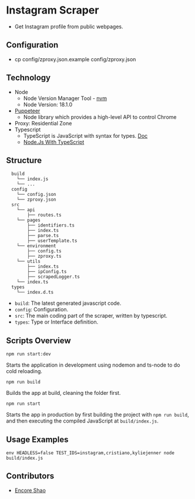 # Instagram Scraper

- Get Instagram profile from public webpages.

## Configuration

- cp config/zproxy.json.example config/zproxy.json

## Technology

- Node
  - Node Version Manager Tool - [nvm](https://github.com/nvm-sh/nvm#installing-and-updating)
  - Node Version: 18.1.0
- [Puppeteer](https://pptr.dev/)
  - Node library which provides a high-level API to control Chrome
- Proxy: Residential Zone
- Typescript
  - TypeScript is JavaScript with syntax for types. [Doc](https://www.typescriptlang.org/)
  - [Node.Js With TypeScript](https://nodejs.dev/en/learn/nodejs-with-typescript/)

## Structure

```
  build
    └── index.js
    └── ...
  config
    └── config.json
    └── zproxy.json
  src
    └── api
        ├── routes.ts
    └── pages
        ├── identifiers.ts
        ├── index.ts
        ├── parse.ts
        ├── userTemplate.ts
    └── environment
        ├── config.ts
        ├── zproxy.ts
    └── utils
        ├── index.ts
        ├── ipConfig.ts
        ├── scrapedLogger.ts
    └── index.ts
  types
    └── index.d.ts
```

- `build`: The latest generated javascript code.
- `config`: Configuration.
- `src`: The main coding part of the scraper, written by typescript.
- `types`: Type or Interface definition.

## Scripts Overview

```NodeJS
npm run start:dev
```

Starts the application in development using nodemon and ts-node to do cold reloading.

```NodeJS
npm run build
```

Builds the app at build, cleaning the folder first.

```NodeJS
npm run start
```

Starts the app in production by first building the project with `npm run build`, and then executing the compiled JavaScript at `build/index.js`.

## Usage Examples

```NodeJS
env HEADLESS=false TEST_IDS=instagram,cristiano,kyliejenner node build/index.js
```

## Contributors

- [Encore Shao](https://github.com/encoreshao)

